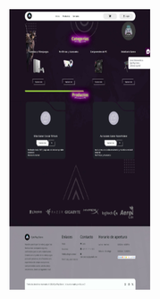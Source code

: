 <img src="https://github.com/lozadandres/Tienda-epicPlay-store-V4--frontend/blob/main/public/Captura%202.jpeg" width="50%" height="500" alt="App"/>
